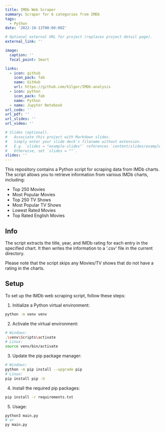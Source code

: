 ```yaml
---
title: IMDb Web Scraper
summary: Scraper for 6 categories from IMDb
tags:
  - Python
date: '2022-10-13T00:00:00Z'

# Optional external URL for project (replaces project detail page).
external_link: ''

image:
  caption: ''
  focal_point: Smart

links:
  - icon: github
    icon_pack: fab
    name: GitHub
    url: https://github.com/k1lgor/IMDb-analysis
  - icon: python
    icon_pack: fab
    name: Python
  - name: Jupyter Notebook
url_code: ''
url_pdf: ''
url_slides: ''
url_video: ''

# Slides (optional).
#   Associate this project with Markdown slides.
#   Simply enter your slide deck's filename without extension.
#   E.g. `slides = "example-slides"` references `content/slides/example-slides.md`.
#   Otherwise, set `slides = ""`.
slides: ''
---
```


This repository contains a Python script for scraping data from IMDb charts. The script allows you to retrieve information from various IMDb charts, including:

- Top 250 Movies
- Most Popular Movies
- Top 250 TV Shows
- Most Popular TV Shows
- Lowest Rated Movies
- Top Rated English Movies

## Info

The script extracts the title, year, and IMDb rating for each entry in the specified chart. It then writes the information to a '.csv' file in the current directory.

Please note that the script skips any Movies/TV shows that do not have a rating in the charts.

## Setup

To set up the IMDb web scraping script, follow these steps:

1. Initialize a Python virtual environment:

```bash
python -m venv venv
```

2. Activate the virtual environment:

```bash
# Windows:
.\venv\Scripts\activate
# Linux:
source venv/bin/activate
```

3. Update the pip package manager:

```bash
# Windows:
python -m pip install --upgrade pip
# Linux:
pip install pip -U
```

4. Install the required pip packages:

```bash
pip install -r requirements.txt
```

5. Usage:

```bash
python3 main.py
# or
py main.py
```
